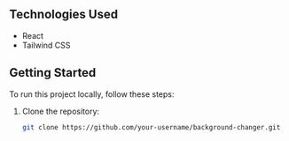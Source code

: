 

## Technologies Used

- React
- Tailwind CSS

## Getting Started

To run this project locally, follow these steps:

1. Clone the repository:

   ```bash
   git clone https://github.com/your-username/background-changer.git
